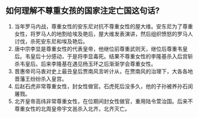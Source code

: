 ## 如何理解不尊重女孩的国家注定亡国这句话?

1.  当年罗马内战，尊重女性的安东尼对抗不尊重女性的屋大维。安东尼为了尊重女性，将罗马人的地割给埃及艳后，屋大维发表演讲，然后组织愤怒的罗马人讨伐，杀死安东尼和埃及艳后。
2.  唐中宗李显是尊重女性的代表皇帝，他继位前尊重武则天，继位后尊重韦皇后。韦皇后十分感动，于是将李显毒死。结果不尊重女性的李隆基杀入后宫斩杀韦皇后。后来李隆基在遇见杨玉环之后渐渐学会尊重女性。
3.  晋惠帝司马衷对史上最丑皇后贾南风言听计从，在贾南风的治理下，大各各地晋藩王纷纷杀入皇宫。
4.  后赵石虎非常尊重女性，封女性做官。石虎死后没多久，他的子孙被养孙石闵屠戮。
5.  北齐皇帝高纬非常尊重女性，在位期间封女性做官，重用陆令萱治国。后来不尊重女性的北周皇帝宇文邕杀入北齐，北齐灭亡。